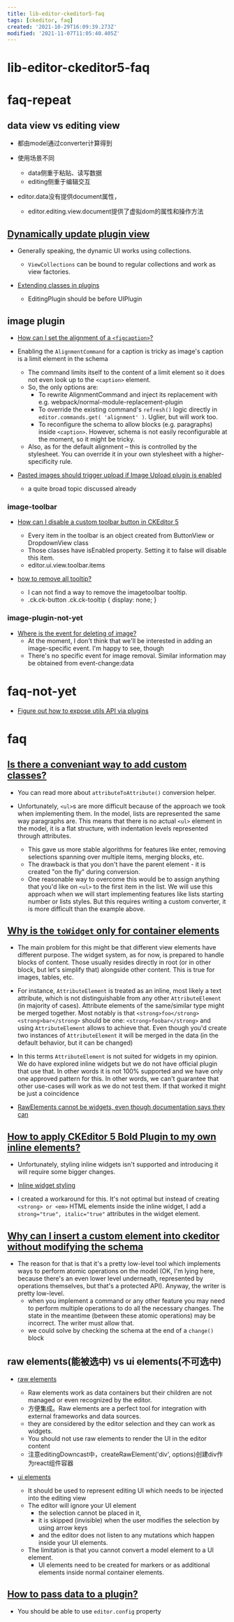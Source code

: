 ```yaml
---
title: lib-editor-ckeditor5-faq
tags: [ckeditor, faq]
created: '2021-10-29T16:09:39.273Z'
modified: '2021-11-07T11:05:40.405Z'
---
```


# lib-editor-ckeditor5-faq

# faq-repeat

## data view vs editing view

- 都由model通过converter计算得到

- 使用场景不同
  - data侧重于粘贴、读写数据
  - editing侧重于编辑交互

- editor.data没有提供document属性，
  - editor.editing.view.document提供了虚拟dom的属性和操作方法

## [Dynamically update plugin view](https://github.com/ckeditor/ckeditor5/issues/1681)

- Generally speaking, the dynamic UI works using collections. 
  - `ViewCollections` can be bound to regular collections and work as view factories. 

- [Extending classes in plugins](https://github.com/ckeditor/ckeditor5/issues/7592)
  - EditingPlugin should be before UIPlugin

## image plugin

- [How can I set the alignment of a `<figcaption>`?](https://github.com/ckeditor/ckeditor5/issues/7848)
- Enabling the `AlignmentCommand` for a caption is tricky as image's caption is a limit element in the schema
  - The command limits itself to the content of a limit element so it does not even look up to the `<caption>` element.
  - So, the only options are: 
    - To rewrite AlignmentCommand and inject its replacement with e.g. webpack/normal-module-replacement-plugin
    - To override the existing command's `refresh()` logic directly in `editor.commands.get( 'alignment' )`. Uglier, but will work too.
    - To reconfigure the schema to allow blocks (e.g. paragraphs) inside `<caption>`. However, schema is not easily reconfigurable at the moment, so it might be tricky.
  - Also, as for the default alignment – this is controlled by the stylesheet. You can override it in your own stylesheet with a higher-specificity rule.

- [Pasted images should trigger upload if Image Upload plugin is enabled](https://github.com/ckeditor/ckeditor5/issues/2524)
  - a quite broad topic discussed already 

### image-toolbar

- [How can I disable a custom toolbar button in CKEditor 5](https://github.com/ckeditor/ckeditor5/issues/8748)
  - Every item in the toolbar is an object created from ButtonView or DropdownView class
  - Those classes have isEnabled property. Setting it to false will disable this item. 
  - editor.ui.view.toolbar.items

- [how to remove all tooltip?](https://github.com/ckeditor/ckeditor5/issues/5452)
  - I can not find a way to remove the imagetoolbar tooltip.
  - .ck.ck-button .ck.ck-tooltip { display: none; }

### image-plugin-not-yet

- [Where is the event for deleting of image?](https://github.com/ckeditor/ckeditor5/issues/8738)
  - At the moment, I don't think that we'll be interested in adding an image-specific event. I'm happy to see, though
  - There's no specific event for image removal. Similar information may be obtained from event-change:data 
# faq-not-yet
- [Figure out how to expose utils API via plugins](https://github.com/ckeditor/ckeditor5/issues/8925)
# faq

## 

## 

## [Is there a conveniant way to add custom classes?](https://github.com/ckeditor/ckeditor5/issues/1462)

- You can read more about `attributeToAttribute()` conversion helper.

- Unfortunately, `<ul>`s are more difficult because of the approach we took when implementing them. In the model, lists are represented the same way paragraphs are. This means that there is no actual `<ul>` element in the model, it is a flat structure, with indentation levels represented through attributes.
  - This gave us more stable algorithms for features like enter, removing selections spanning over multiple items, merging blocks, etc. 
  - The drawback is that you don't have the parent element - it is created "on the fly" during conversion.
  - One reasonable way to overcome this would be to assign anything that you'd like on `<ul>` to the first item in the list. We will use this approach when we will start implementing features like lists starting number or lists styles. But this requires writing a custom converter, it is more difficult than the example above.

## [Why is the `toWidget` only for container elements](https://github.com/ckeditor/ckeditor5/issues/7934)

- The main problem for this might be that different view elements have different purpose. The widget system, as for now, is prepared to handle blocks of content. Those usually resides directly in root (or in other block, but let's simplify that) alongside other content. This is true for images, tables, etc. 
- For instance,  `AttributeElement` is treated as an inline, most likely a text attribute, which is not distinguishable from any other `AttributeElement` (in majority of cases). Attribute elements of the same/similar type might be merged together. Most notably is that `<strong>foo</strong><strong>bar</strong>` should be one: `<strong>foobar</strong>` and using `AttributeElement` allows to achieve that. Even though you'd create two instances of `AttributeElement` it will be merged in the data (in the default behavior, but it can be changed)
- In this terms `AttributeElement` is not suited for widgets in my opinion. We do have explored inline widgets but we do not have official plugin that use that. In other words it is not 100% supported and we have only one approved pattern for this. In other words, we can't guarantee that other use-cases will work as we do not test them. If that worked it might be just a coincidence

- [RawElements cannot be widgets, even though documentation says they can](https://github.com/ckeditor/ckeditor5/issues/9687)

## [How to apply CKEditor 5 Bold Plugin to my own inline elements?](https://github.com/ckeditor/ckeditor5/issues/6033)

- Unfortunately, styling inline widgets isn't supported and introducing it will require some bigger changes. 

- [Inline widget styling](https://github.com/ckeditor/ckeditor5/issues/1633)
- I created a workaround for this. It's not optimal but instead of creating `<strong> or <em>` HTML elements inside the inline widget, I add a `strong="true", italic="true"` attributes in the widget element.

## [Why can I insert a custom element into ckeditor without modifying the schema](https://stackoverflow.com/questions/52156467)

- The reason for that is that it's a pretty low-level tool which implements ways to perform atomic operations on the model (OK, I'm lying here, because there's an even lower level underneath, represented by operations themselves, but that's a protected API). Anyway, the writer is pretty low-level.
  - when you implement a command or any other feature you may need to perform multiple operations to do all the necessary changes. The state in the meantime (between these atomic operations) may be incorrect. The writer must allow that.
  - we could solve by checking the schema at the end of a `change()` block 

## raw elements(能被选中) vs ui elements(不可选中)

- [raw elements](https://ckeditor.com/docs/ckeditor5/latest/api/module_engine_view_rawelement-RawElement.html)
  - Raw elements work as data containers but their children are not managed or even recognized by the editor.
  - 方便集成。Raw elements are a perfect tool for integration with external frameworks and data sources.
  - they are considered by the editor selection and they can work as widgets.
  - You should not use raw elements to render the UI in the editor content
  - 注意editingDowncast中，createRawElement('div', options)创建div作为react组件容器

- [ui elements](https://ckeditor.com/docs/ckeditor5/latest/api/module_engine_view_uielement-UIElement.html)
  - It should be used to represent editing UI which needs to be injected into the editing view
  - The editor will ignore your UI element
    - the selection cannot be placed in it, 
    - it is skipped (invisible) when the user modifies the selection by using arrow keys 
    - and the editor does not listen to any mutations which happen inside your UI elements.
  - The limitation is that you cannot convert a model element to a UI element. 
    - UI elements need to be created for markers or as additional elements inside normal container elements.

## [How to pass data to a plugin? ](https://github.com/ckeditor/ckeditor5/issues/5611)

- You should be able to use `editor.config` property
